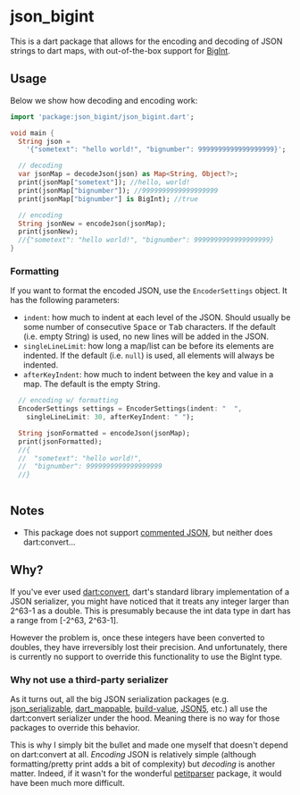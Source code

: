 # json_bigint
This is a dart package that allows for the encoding and decoding of JSON strings to dart maps, with out-of-the-box support for [BigInt](https://api.flutter.dev/flutter/dart-core/BigInt-class.html).


## Usage
Below we show how decoding and encoding work:

```dart
import 'package:json_bigint/json_bigint.dart';

void main {
  String json =
    '{"sometext": "hello world!", "bignumber": 9999999999999999999}';

  // decoding
  var jsonMap = decodeJson(json) as Map<String, Object?>;
  print(jsonMap["sometext"]); //hello, world!
  print(jsonMap["bignumber"]); //9999999999999999999
  print(jsonMap["bignumber"] is BigInt); //true

  // encoding
  String jsonNew = encodeJson(jsonMap);
  print(jsonNew);
  //{"sometext": "hello world!", "bignumber": 9999999999999999999}
}
```

### Formatting
If you want to format the encoded JSON, use the `EncoderSettings` object. It has the following parameters:
- `indent`: how much to indent at each level of the JSON. Should usually be some number of consecutive <kbd>Space</kbd> or <kbd>Tab</kbd> characters. If the default (i.e. empty String) is used, no new lines will be added in the JSON.
- `singleLineLimit`: how long a map/list can be before its elements are indented. If the default (i.e. `null`) is used, all elements will always be indented.
- `afterKeyIndent`: how much to indent between the key and value in a map. The default is the empty String.

```dart
  // encoding w/ formatting
  EncoderSettings settings = EncoderSettings(indent: "  ",
    singleLineLimit: 30, afterKeyIndent: " ");

  String jsonFormatted = encodeJson(jsonMap);
  print(jsonFormatted);
  //{
  //  "sometext": "hello world!",
  //  "bignumber": 9999999999999999999
  //}
  
```

## Notes
- This package does not support [commented JSON](https://json5.org/), but neither does dart:convert...

## Why?
If you've ever used [dart:convert](https://api.dart.dev/dart-convert/dart-convert-library.html), dart's standard library implementation of a JSON serializer, you might have noticed that it treats any integer larger than 2^63-1 as a double. This is presumably because the int data type in dart has a range from [-2^63, 2^63-1].

However the problem is, once these integers have been converted to doubles, they have irreversibly lost their precision. And unfortunately, there is currently no support to override this functionality to use the BigInt type.

### Why not use a third-party serializer
As it turns out, all the big JSON serialization packages (e.g. [json_serializable](https://pub.dev/packages/json_serializable), [dart_mappable](https://pub.dev/packages/dart_mappable), [build-value](https://pub.dev/packages/built_value), [JSON5](https://pub.dev/packages/json5), etc.) all use the dart:convert serializer under the hood. Meaning there is no way for those packages to override this behavior.

This is why I simply bit the bullet and made one myself that doesn't depend on dart:convert at all. *Encoding* JSON is relatively simple (although formatting/pretty print adds a bit of complexity) but *decoding* is another matter. Indeed, if it wasn't for the wonderful [petitparser](https://pub.dev/packages/petitparser) package, it would have been much more difficult.

